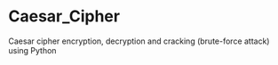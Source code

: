 # Caesar_Cipher
Caesar cipher encryption, decryption and cracking (brute-force attack) using Python
